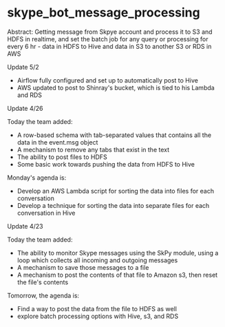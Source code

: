 # skype_bot_message_processing

Abstract: Getting message from Skpye account and process it to S3 and HDFS in realtime, and set the batch job for any query or processing for every 6 hr - data in HDFS to Hive and data in S3 to another S3 or RDS in AWS


Update 5/2
* Airflow fully configured and set up to automatically post to Hive
* AWS updated to post to Shinray's bucket, which is tied to his Lambda and RDS

Update 4/26

Today the team added:
* A row-based schema with tab-separated values that contains all the data in the event.msg object
* A mechanism to remove any tabs that exist in the text
* The ability to post files to HDFS
* Some basic work towards pushing the data from HDFS to Hive

Monday's agenda is:
* Develop an AWS Lambda script for sorting the data into files for each conversation
* Develop a technique for sorting the data into separate files for each conversation in Hive



Update 4/23

Today the team added:
* The ability to monitor Skype messages using the SkPy module, using a loop which collects all incoming and outgoing messages
* A mechanism to save those messages to a file
* A mechanism to post the contents of that file to Amazon s3, then reset the file's contents

Tomorrow, the agenda is:
* Find a way to post the data from the file to HDFS as well
* explore batch processing options with Hive, s3, and RDS
